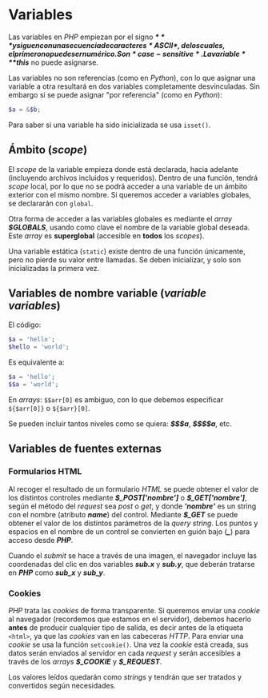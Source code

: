 # Variables

Las variables en *PHP* empiezan por el signo ***$*** y siguen con una secuencia de caracteres *ASCII*, de los cuales, el primero no puede ser numérico. Son *case-sensitive*. La variable ***$this*** no puede asignarse.

Las variables no son referencias (como en *Python*), con lo que asignar una variable a otra resultará en dos variables completamente desvinculadas. Sin embargo sí se puede asignar "por referencia" (como en *Python*):

```php
$a = &$b;
```

Para saber si una variable ha sido inicializada se usa `isset()`.

## Ámbito (*scope*)

El *scope* de la variable empieza donde está declarada, hacia adelante (incluyendo archivos incluidos y requeridos). Dentro de una función, tendrá *scope* local, por lo que no se podrá acceder a una variable de un ámbito exterior con el mismo nombre. Si queremos acceder a variables globales, se declararán con `global`.

Otra forma de acceder a las variables globales es mediante el *array* ***$GLOBALS***, usando como clave el nombre de la variable global deseada. Este *array* es **superglobal** (accesible en **todos** los *scopes*).

Una variable estática (`static`) existe dentro de una función únicamente, pero no pierde su valor entre llamadas. Se deben inicializar, y solo son inicializadas la primera vez.

## Variables de nombre variable (*variable variables*)

El código:

```php
$a = 'hello';
$hello = 'world';
```

Es equivalente a:

```php
$a = 'hello';
$$a = 'world';
```

En *arrays*: `$$arr[0]` es ambiguo, con lo que debemos especificar `${$arr[0]}` o `${$arr}[0]`.

Se pueden incluir tantos niveles como se quiera: ***\$\$\$a***, ***\$\$\$\$a***, etc.

## Variables de fuentes externas

### Formularios HTML

Al recoger el resultado de un formulario *HTML* se puede obtener el valor de los distintos controles mediante ***\$\_POST['nombre']*** o ***\$\_GET['nombre']***, según el método del *request* sea *post* o *get*, y donde ***'nombre'*** es un string con el nombre (atributo ***name***) del control. Mediante ***\$\_GET*** se puede obtener el valor de los distintos parámetros de la *query string*. Los puntos y espacios en el nombre de un control se convierten en guión bajo (***\_***) para acceso desde ***PHP***.

Cuando el *submit* se hace a través de una imagen, el navegador incluye las coordenadas del clic en dos variables ***sub.x*** y ***sub.y***, que deberán tratarse en ***PHP*** como ***sub_x*** y ***sub_y***.

### Cookies

*PHP* trata las *cookies* de forma transparente. Si queremos enviar una *cookie* al navegador (recordemos que estamos en el servidor), debemos hacerlo **antes** de producir cualquier tipo de salida, es decir antes de la etiqueta `<html>`, ya que las *cookies* van en las cabeceras *HTTP*. Para enviar una *cookie* se usa la función `setcookie()`. Una vez la *cookie* está creada, sus datos serán enviados al servidor en cada *request* y serán accesibles a través de los *arrays* ***\$\_COOKIE*** y ***\$\_REQUEST***.

Los valores leídos quedarán como *strings* y tendrán que ser tratados y convertidos según necesidades.
